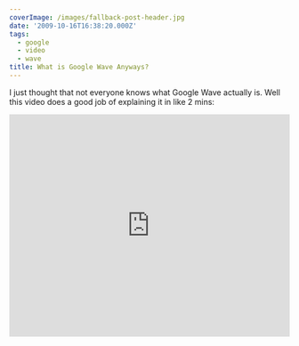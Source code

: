 ```yaml
---
coverImage: /images/fallback-post-header.jpg
date: '2009-10-16T16:38:20.000Z'
tags:
  - google
  - video
  - wave
title: What is Google Wave Anyways?
---
```


I just thought that not everyone knows what Google Wave actually is. Well this video does a good job of explaining it in like 2 mins:

<!-- more -->

<iframe width="100%" height="400" src="https://www.youtube.com/embed/rDu2A3WzQpo" frameborder="0" allow="accelerometer; autoplay; clipboard-write; encrypted-media; gyroscope; picture-in-picture" allowfullscreen></iframe>